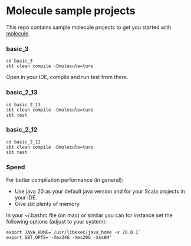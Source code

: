 # Molecule sample projects

This repo contains sample molecule projects to get you started with [molecule](https://github.com/scalamolecule/molecule).

### basic_3

    cd basic_3
    sbt clean compile -Dmolecule=ture

Open in your IDE, compile and run test from there.


### basic_2_13

    cd basic_2_13
    sbt clean compile -Dmolecule=ture
    sbt test

### basic_2_12

    cd basic_2_12
    sbt clean compile -Dmolecule=ture
    sbt test


### Speed

For better compilation performance (in general):

- Use java 20 as your default java version and for your Scala projects in your IDE.
- Give sbt plenty of memory.

In your ~/.bashrc file (on mac) or similar you can for instance set the following options (adjust to your system):

    export JAVA_HOME=`/usr/libexec/java_home -v 20.0.1`
    export SBT_OPTS='-Xmx24G -Xms20G -Xss8M'
